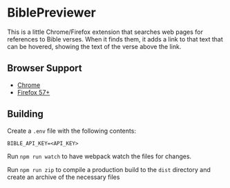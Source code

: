 # BiblePreviewer

This is a little Chrome/Firefox extension that searches web pages for references to Bible verses. When it finds them, it
adds a link to that text that can be hovered, showing the text of the verse above the link.

## Browser Support

* [Chrome](https://chrome.google.com/webstore/detail/bible-previewer/khknjdjihianlbkkbpmoemlkphkeaddi)
* [Firefox 57+](https://addons.mozilla.org/en-US/firefox/addon/bible-previewer/)

## Building

Create a `.env` file with the following contents:

```shell
BIBLE_API_KEY=<API_KEY>
```

Run `npm run watch` to have webpack watch the files for changes.

Run `npm run zip` to compile a production build to the `dist` directory and create an archive of the necessary files
